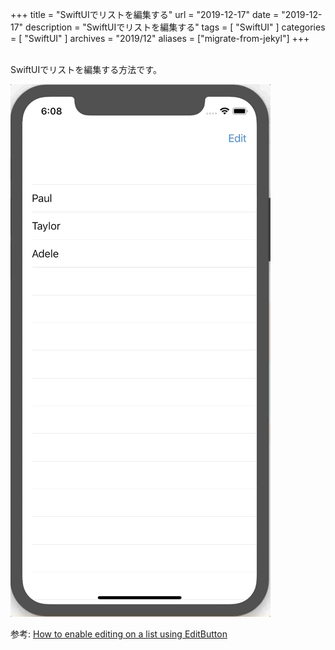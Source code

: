 +++
title =  "SwiftUIでリストを編集する"
url = "2019-12-17"
date = "2019-12-17"
description = "SwiftUIでリストを編集する"
tags = [
    "SwiftUI"
]
categories = [
    "SwiftUI"
]
archives = "2019/12"
aliases = ["migrate-from-jekyl"]
+++

<br>
SwiftUIでリストを編集する方法です。

![ListCellEdit](1.gif)

参考: [How to enable editing on a list using EditButton](https://www.hackingwithswift.com/quick-start/swiftui/how-to-enable-editing-on-a-list-using-editbutton)

<!-- for swiswiswift.com responsive -->
<script async src="https://pagead2.googlesyndication.com/pagead/js/adsbygoogle.js"></script>
<ins class="adsbygoogle"
     style="display:block"
     data-ad-client="ca-pub-5587141252700968"
     data-ad-slot="1697863134"
     data-ad-format="auto"
     data-adtest="on"
     data-full-width-responsive="true"></ins>
<script>
     (adsbygoogle = window.adsbygoogle || []).push({});
</script>
<!-- for swiswiswift.com responsive -->

<!-- for swiswiswift-22 search -->
<script type="text/javascript">amzn_assoc_ad_type ="responsive_search_widget"; amzn_assoc_tracking_id ="swiswiswift-22"; amzn_assoc_marketplace ="amazon"; amzn_assoc_region ="JP"; amzn_assoc_placement =""; amzn_assoc_search_type = "search_widget";amzn_assoc_width ="auto"; amzn_assoc_height ="auto"; amzn_assoc_default_search_category =""; amzn_assoc_default_search_key ="";amzn_assoc_theme ="light"; amzn_assoc_bg_color ="FFFFFF"; </script><script src="//z-fe.amazon-adsystem.com/widgets/q?ServiceVersion=20070822&Operation=GetScript&ID=OneJS&WS=1&Marketplace=JP"></script>
<!-- for swiswiswift-22 search -->

<script src="https://gist.github.com/O-Junpei/48a64f8cedca3045b1132d4364a027ee.js"></script>
